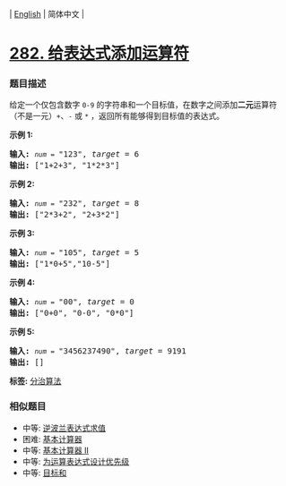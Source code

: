| [English](README_EN.md) | 简体中文 |

# [282. 给表达式添加运算符](https://leetcode-cn.com/problems/expression-add-operators)
 ### 题目描述
<p>给定一个仅包含数字&nbsp;<code>0-9</code>&nbsp;的字符串和一个目标值，在数字之间添加<strong>二元</strong>运算符（不是一元）<code>+</code>、<code>-</code>&nbsp;或&nbsp;<code>*</code>&nbsp;，返回所有能够得到目标值的表达式。</p>

<p><strong>示例 1:</strong></p>

<pre><strong>输入:</strong> <code><em>num</em> = </code>&quot;123&quot;, <em>target</em> = 6
<strong>输出: </strong>[&quot;1+2+3&quot;, &quot;1*2*3&quot;] 
</pre>

<p><strong>示例&nbsp;2:</strong></p>

<pre><strong>输入:</strong> <code><em>num</em> = </code>&quot;232&quot;, <em>target</em> = 8
<strong>输出: </strong>[&quot;2*3+2&quot;, &quot;2+3*2&quot;]</pre>

<p><strong>示例 3:</strong></p>

<pre><strong>输入:</strong> <code><em>num</em> = </code>&quot;105&quot;, <em>target</em> = 5
<strong>输出: </strong>[&quot;1*0+5&quot;,&quot;10-5&quot;]</pre>

<p><strong>示例&nbsp;4:</strong></p>

<pre><strong>输入:</strong> <code><em>num</em> = </code>&quot;00&quot;, <em>target</em> = 0
<strong>输出: </strong>[&quot;0+0&quot;, &quot;0-0&quot;, &quot;0*0&quot;]
</pre>

<p><strong>示例 5:</strong></p>

<pre><strong>输入:</strong> <code><em>num</em> = </code>&quot;3456237490&quot;, <em>target</em> = 9191
<strong>输出: </strong>[]
</pre>

**标签:**  [分治算法](https://leetcode-cn.com/tag/divide-and-conquer) 
 ### 相似题目
- 中等:	[逆波兰表达式求值](https://leetcode-cn.com/problems/evaluate-reverse-polish-notation) 
- 困难:	[基本计算器](https://leetcode-cn.com/problems/basic-calculator) 
- 中等:	[基本计算器 II](https://leetcode-cn.com/problems/basic-calculator-ii) 
- 中等:	[为运算表达式设计优先级](https://leetcode-cn.com/problems/different-ways-to-add-parentheses) 
- 中等:	[目标和](https://leetcode-cn.com/problems/target-sum) 
